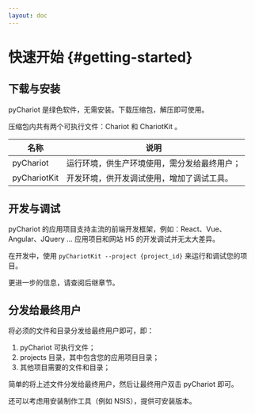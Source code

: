 ```yaml
---
layout: doc
---
```


# 快速开始 {#getting-started}

## 下载与安装

pyChariot 是绿色软件，无需安装。下载压缩包，解压即可使用。

压缩包内共有两个可执行文件：Chariot 和 ChariotKit 。

| 名称           | 说明                     |
|--------------|------------------------|
| pyChariot    | 运行环境，供生产环境使用，需分发给最终用户； |
| pyChariotKit | 开发环境，供开发调试使用，增加了调试工具。  |

[//]: # (注：运行任意一个可执行文件都将会自动创建相关文件和目录结构，点击查看详细的 [文件与目录结构]&#40;dirs_and_files&#41; 说明 。)

## 开发与调试

pyChariot 的应用项目支持主流的前端开发框架，例如：React、Vue、Angular、JQuery ...
应用项目和网站 H5 的开发调试并无太大差异。

在开发中，使用 `pyChariotKit --project {project_id}` 来运行和调试您的项目。  

更进一步的信息，请查阅后继章节。

## 分发给最终用户

将必须的文件和目录分发给最终用户即可，即：
1. pyChariot 可执行文件；
2. projects 目录，其中包含您的应用项目目录；
3. 其他项目需要的文件和目录；

简单的将上述文件分发给最终用户，然后让最终用户双击 pyChariot 即可。

还可以考虑用安装制作工具（例如 NSIS），提供可安装版本。

